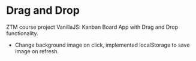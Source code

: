 # Drag and Drop

ZTM course project VanillaJS: Kanban Board App with Drag and Drop functionality.

- Change background image on click, implemented localStorage to save image on refresh.
